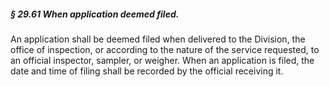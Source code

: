 ##### § 29.61 When application deemed filed. #####

An application shall be deemed filed when delivered to the Division, the office of inspection, or according to the nature of the service requested, to an official inspector, sampler, or weigher. When an application is filed, the date and time of filing shall be recorded by the official receiving it.